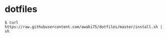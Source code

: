 # dotfiles

```
$ curl https://raw.githubusercontent.com/awaki75/dotfiles/master/install.sh | sh
```
